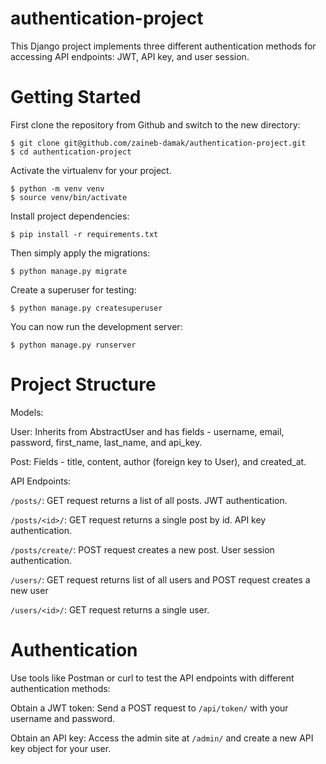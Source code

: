 # authentication-project

This Django project implements three different authentication methods for accessing API endpoints: JWT, API key, and user session.

# Getting Started

First clone the repository from Github and switch to the new directory:

    $ git clone git@github.com/zaineb-damak/authentication-project.git
    $ cd authentication-project
    
Activate the virtualenv for your project.

    $ python -m venv venv
    $ source venv/bin/activate
    
Install project dependencies:

    $ pip install -r requirements.txt
    
Then simply apply the migrations:

    $ python manage.py migrate
    
Create a superuser for testing: 
    
    $ python manage.py createsuperuser

You can now run the development server:

    $ python manage.py runserver

# Project Structure

Models:

User: Inherits from AbstractUser and has fields - username, email, password, first_name, last_name, and api_key.

Post: Fields - title, content, author (foreign key to User), and created_at.

API Endpoints:

`/posts/`: GET request returns a list of all posts. JWT authentication.

`/posts/<id>/`: GET request returns a single post by id. API key authentication.

`/posts/create/`: POST request creates a new post. User session authentication.

`/users/`: GET request returns list of all users and POST request creates a new user

`/users/<id>/`: GET request returns a single user.

# Authentication

Use tools like Postman or curl to test the API endpoints with different authentication methods:

Obtain a JWT token: Send a POST request to `/api/token/` with your username and password.

Obtain an API key: Access the admin site at `/admin/` and create a new API key object for your user.



